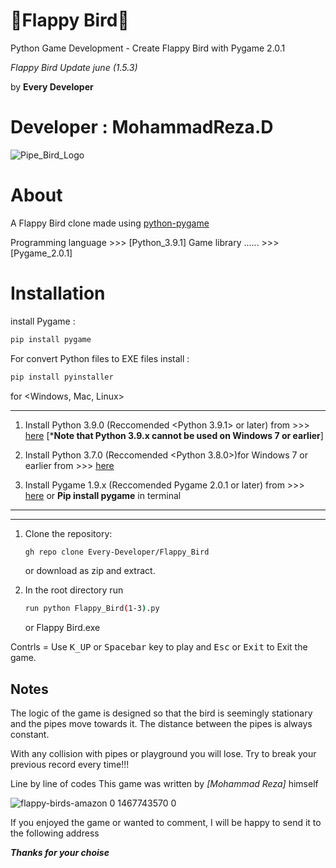 # 🐥Flappy Bird🐤
Python Game Development - Create Flappy Bird with Pygame 2.0.1

*Flappy Bird Update june (1.5.3)*

by **Every Developer**  

Developer : MohammadReza.D
==========================

![Pipe_Bird_Logo](https://user-images.githubusercontent.com/84382544/131217714-c87c87d5-7d36-4991-8cbf-6e06d03687a6.png)

# About

A Flappy Bird clone made using [python-pygame][pygame]

Programming language >>> [Python_3.9.1]
Game library  ...... >>> [Pygame_2.0.1]

# Installation

install Pygame :

```bash
pip install pygame
```

For convert Python files to EXE files install :

```bash
pip install pyinstaller
```

for <Windows, Mac, Linux>
______________________________________________________________________________________________________________

1. Install Python 3.9.0 (Reccomended <Python 3.9.1> or later) from >>>
[here](https://www.python.org/downloads/) [***Note that Python 3.9.x cannot be used on Windows 7 or earlier**]

2. Install Python 3.7.0 (Reccomended <Python 3.8.0>)for Windows 7 or earlier from >>>
[here](https://www.python.org/downloads/)

3. Install Pygame 1.9.x (Reccomended Pygame 2.0.1 or later) from >>>
[here](http://www.pygame.org/download.shtml) or **Pip install pygame** in terminal

______________________________________________________________________________________________________________
**************************************************************************************************************

1. Clone the repository:

   ```bash
   gh repo clone Every-Developer/Flappy_Bird
   ```

   or download as zip and extract.

1. In the root directory run

   ```bash
   run python Flappy_Bird(1-3).py
   ```
   or Flappy Bird.exe

Contrls = Use <kbd>K_UP</kbd> or <kbd>Spacebar</kbd> key to play and <kbd>Esc</kbd> or <kbd>Exit</kbd> to Exit the game.


Notes
-------------
The logic of the game is designed so that the bird is seemingly stationary and
the pipes move towards it. The distance between the pipes is always constant.

With any collision with pipes or playground you will lose.
Try to break your previous record every time!!!

Line by line of codes This game was written by *[Mohammad Reza]* himself


[Python]: https://www.python.org
[pygame]: http://www.pygame.org

![flappy-birds-amazon 0 1467743570 0](https://user-images.githubusercontent.com/84382544/131217676-8a61aed7-7fd2-4a8c-932a-89058200e8e4.png)

If you enjoyed the game or wanted to comment, I will be happy to send it to the following address

***Thanks for your choise***
